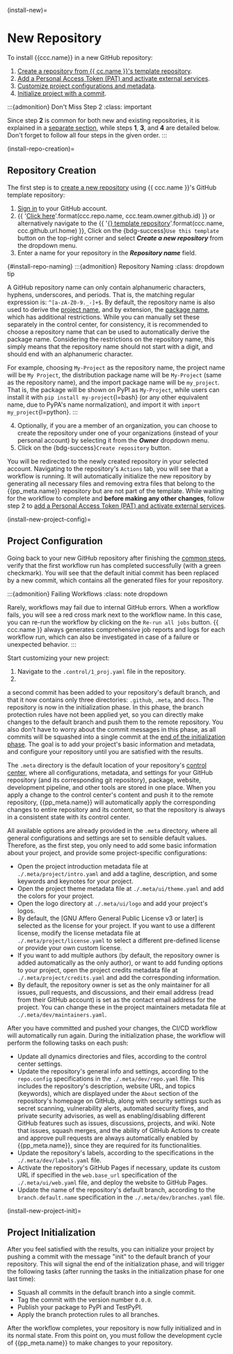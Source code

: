 (install-new)=
# New Repository

To install {{ccc.name}} in a new GitHub repository:
1. [Create a repository from {{ cc.name }}'s template repository](#install-repo-creation).
2. [Add a Personal Access Token (PAT) and activate external services](#install-common).
3. [Customize project configurations and metadata](#install-new-project-config).
4. [Initialize project with a commit](#install-new-project-init).

:::{admonition} Don't Miss Step 2 
:class: important

Since step **2** is common for both new and existing repositories,
it is explained in a [separate section](#install-common),
while steps **1**, **3**, and **4** are detailed below.
Don't forget to follow all four steps in the given order.
:::


(install-repo-creation)=
## Repository Creation

The first step is to [create a new repository](https://docs.github.com/en/repositories/creating-and-managing-repositories/creating-a-repository-from-a-template)
using {{ ccc.name }}'s GitHub template repository:

1. [Sign in](https://github.com/login) to your GitHub account.
2. {{ '[Click here](https://github.com/new?template_name={}&template_owner={})'.format(ccc.repo.name, ccc.team.owner.github.id) }}
   or alternatively navigate to the {{ '[{} template repository]({})'.format(ccc.name, ccc.github.url.home) }},
   Click on the {bdg-success}`Use this template` button on the top-right corner
   and select ***Create a new repository*** from the dropdown menu.
3. Enter a name for your repository in the ***Repository name*** field.

{#install-repo-naming}
:::{admonition} Repository Naming
:class: dropdown tip

A GitHub repository name can only contain alphanumeric characters,
hyphens, underscores, and periods.
That is, the matching regular expression is: `^[a-zA-Z0-9._-]+$`.
By default, the repository name is also used to derive
the [project name](#ccc-name), and by extension, the [package name](#ccc-pkg-name),
which has additional restrictions.
While you can manually set these separately in the control center,
for consistency, it is recommended to choose a repository name 
that can be used to automatically derive the package name.
Considering the restrictions on the repository name,
this simply means that the repository name should not start with a digit,
and should end with an alphanumeric character.

For example, choosing `My-Project` as the repository name, the project name will be `My Project`,
the distribution package name will be `My-Project` (same as the repository name), 
and the import package name will be `my_project`.
That is, the package will be shown on PyPI as `My-Project`,
while users can install it with `pip install my-project`{l=bash}
(or any other equivalent name, due to PyPA's name normalization),
and import it with `import my_project`{l=python}.
:::

4. Optionally, if you are a member of an organization, you can choose to create the repository under
   one of your organizations (instead of your personal account)
   by selecting it from the ***Owner*** dropdown menu.
5. Click on the {bdg-success}`Create repository` button.





You will be redirected to the newly created repository in your selected account.
Navigating to the repository's `Actions` tab, you will see that a workflow is running.
It will automatically initialize the new repository by generating all necessary files 
and removing extra files that belong to the {{pp_meta.name}} repository but are not part of the template.
While waiting for the workflow to complete and **before making any other changes**,
follow step 2 to [add a Personal Access Token (PAT) and activate external services](#install-common).


(install-new-project-config)=
## Project Configuration

Going back to your new GitHub repository after finishing the [common steps](#install-common),
verify that the first workflow run has completed successfully (with a green checkmark).
You will see that the default initial commit has been replaced by a new commit,
which contains all the generated files for your repository.

:::{admonition} Failing Workflows
:class: note dropdown

Rarely, workflows may fail due to internal GitHub errors.
When a workflow fails, you will see a red cross mark next to the workflow name.
In this case, you can re-run the workflow by clicking on the `Re-run all jobs` button.
{{ ccc.name }} always generates comprehensive job reports and logs for each workflow run,
which can also be investigated in case of a failure or unexpected behavior.
:::

Start customizing your new project:

1. Navigate to the `.control/1_proj.yaml` file in the repository.
2. 



a second commit has been added to your repository's default branch,
and that it now contains only three directories: `.github`, `.meta`, and `docs`.
The repository is now in the initialization phase.
In this phase, the branch protection rules have not been applied yet,
so you can directly make changes to the default branch and push them to the remote repository.
You also don't have to worry about the commit messages in this phase,
as all commits will be squashed into a single commit at the [end of the initialization phase](#initialize-project).
The goal is to add your project's basic information and metadata,
and configure your repository until you are satisfied with the results.

The `.meta` directory is the default location of your repository's [control center](../control/index.md),
where all configurations, metadata, and settings for your GitHub repository (and its corresponding git repository),
package, website, development pipeline, and other tools are stored in one place.
When you apply a change to the control center's content and push it to the remote repository,
{{pp_meta.name}} will automatically apply the corresponding changes to entire repository and its content,
so that the repository is always in a consistent state with its control center.


All available options are already provided in the `.meta` directory,
where all general configurations and settings are set to sensible default values.
Therefore, as the first step, you only need to add some basic information about your project,
and provide some project-specific configurations:

- Open the project introduction metadata file at
  `./.meta/project/intro.yaml` and add a tagline, description, and some keywords and keynotes
  for your project.
- Open the project theme metadata file at `./.meta/ui/theme.yaml` and add the colors for your project.
- Open the logo directory at `./.meta/ui/logo` and add your project's logos.
- By default, the [GNU Affero General Public License v3 or later] is selected as the license for your project.
  If you want to use a different license, modify the license metadata file at `./.meta/project/license.yaml`
  to select a different pre-defined license or provide your own custom license.
- If you want to add multiple authors
  (by default, the repository owner is added automatically as the only author),
  or want to add funding options to your project,
  open the project credits metadata file at `./.meta/project/credits.yaml` and add the corresponding information.
- By default, the repository owner is set as the only maintainer for all issues, pull requests,
  and discussions, and their email address (read from their GitHub account) is set as
  the contact email address for the project.
  You can change these in the project maintainers metadata file at `./.meta/dev/maintainers.yaml`.

After you have committed and pushed your changes, the CI/CD workflow will automatically run again.
During the initialization phase, the workflow will perform the following tasks on each push:
- Update all dynamics directories and files, according to the control center settings.
- Update the repository's general info and settings, according to the `repo.config` specifications
  in the `./.meta/dev/repo.yaml` file.
  This includes the repository's description, website URL, and topics (keywords),
  which are displayed under the `About` section of the repository's homepage on GitHub, along with
  security settings such as secret scanning, vulnerability alerts, automated security fixes,
  and private security advisories, as well as enabling/disabling different GitHub features
  such as issues, discussions, projects, and wiki.
  Note that issues, squash merges, and the ability of GitHub Actions to create and approve pull requests
  are always automatically enabled by {{pp_meta.name}}, since they are required for its functionalities.
- Update the repository's labels, according to the specifications in the `./.meta/dev/labels.yaml` file.
- Activate the repository's GitHub Pages if necessary, update its custom URL
  if specified in the `web.base_url` specification of the `./.meta/ui/web.yaml` file,
  and deploy the website to GitHub Pages.
- Update the name of the repository's default branch, according to the `branch.default.name` specification
  in the `./.meta/dev/branches.yaml` file.


(install-new-project-init)=
## Project Initialization

After you feel satisfied with the results, you can initialize your project by pushing a commit
with the message "init" to the default branch of your repository.
This will signal the end of the initialization phase, and will trigger the following tasks
(after running the tasks in the initialization phase for one last time):
- Squash all commits in the default branch into a single commit.
- Tag the commit with the version number `0.0.0`.
- Publish your package to PyPI and TestPyPI.
- Apply the branch protection rules to all branches.

After the workflow completes, your repository is now fully initialized and in its normal state.
From this point on, you must follow the development cycle of {{pp_meta.name}}
to make changes to your repository.

